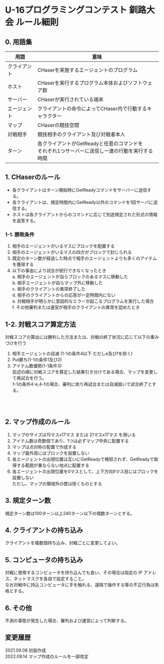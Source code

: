 # U-16プログラミングコンテスト 釧路大会 ルール細則

## 0. 用語集
| 用語 | 意味 |  
| -- | -- |  
| クライアント | CHaserを実施するエージェントのプログラム |  
| ホスト | CHaserを実行するプログラム本体およびソフトウェア群 |  
| サーバー | CHaserが実行されている端末 |  
| エージェント | クライアントの命令によってCHaser内で行動するキャラクター |  
| マップ | CHaserの競技空間 |  
| 対戦相手 | 競技相手のクライアント及び対戦者本人 |  
| ターン | 各クライアントがGetReadyと任意のコマンドを<br>それぞれ1つサーバーに送信し一連の行動を実行する時間 |  

## 1. CHaserのルール
- 各クライアントはターン開始時にGetReadyコマンドをサーバーに送信する。
- 各クライアントは、規定時間内にGetReady以外のコマンドを1回サーバに送信する。
- ホストは各クライアントからのコマンドに応じて別途規定された形式の情報を返答する。

### 1-1. 勝敗条件
1. 相手のエージェントがいるマスにブロックを配置する
2. 相手のエージェントがいるマスの四方がブロックで封じられる
3. 既定のターン数が経過した時点で相手のエージェントよりも多くのアイテムを獲得する
4. 以下の事由により試合が続行できなくなったとき  
    a. 相手のエージェントが自らブロックのあるマスに移動した  
    b. 相手エージェントが自らマップ外に移動した    
    c. 相手のクライアントの異常終了した  
    d. 相手のクライアントからの応答が一定時間内にない  
    e. 対戦相手が明らかに意図的なエラーが起こるプログラムを実行した場合  
    f. その他審判または運営が相手のクライアントの異常を認めたとき  

## 1-2. 対戦スコア算定方法
対戦スコアの算出には勝利した方法または、対戦の終了状況に応じて以下の重みづけを行う  
1. 相手エージェントの自滅 (1-1の条件4以下 ただしe及びfを除く)  
2. Put勝ち(1-1の条件1及び2)  
3. アイテム数優勢(1-1条件3)  
前述の順に対戦スコアを算定した結果引き分けである場合、マップを変更して再試合を行う。  
1-1の条件4-e,4-fの場合、審判に依り再試合または自滅扱いで試合終了とする。

<br>
<br>

## 2. マップ作成のルール
1. マップのサイズは15マスx17マス または 21マスx17マス を用いる
2. アイテム数は奇数個であり、1つは必ずマップ中央に配置する
3. マップは点対称の配置で作成する
4. マップ最外周にはブロックを設置しない
5. 各エージェントの出現位置は互いにGetReadyで検知されず、GetReadyで取得する範囲が重ならない地点に配置する
6. 各エージェントの出現位置を0マスとして、上下方向9マス目にはブロックを設置しない  
ただし、マップの領域外の壁は除くものとする

## 3. 規定ターン数
規定ターン数は100ターン以上240ターン以下の偶数ターンとする。

## 4. クライアントの持ち込み
クライアントを複数個持ち込み、対戦ごとに変更してよい。

## 5. コンピュータの持ち込み
対戦に使用するコンピュータを持ち込んでも良い、その場合は指定の IP アドレス、ネットマスクを各自で設定すること。  
なお対戦中に持込コンピュータに手を触れる、遠隔で操作する等の不正行為は失格とする。 

## 6. その他
不測の事態が発生した場合、審判および運営によって判断する。 

## 変更履歴
2021.09.08 初版作成  
2022.09.14 マップ作成のルールを一部改定